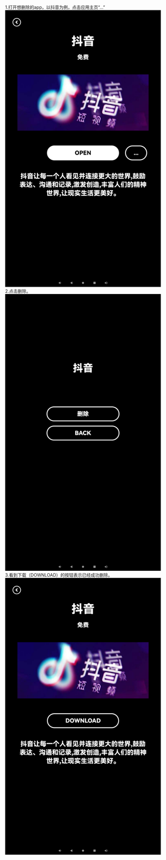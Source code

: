 1.打开想删除的app，以抖音为例，点击应用主页“...”
![](images/Screenshot_20220614-063625.png)
2.点击删除。
![](images/Screenshot_20220614-063636.png)
3.看到下载（DOWNLOAD）的按钮表示已经成功删除。
![](images/Screenshot_20220614-063652.png)